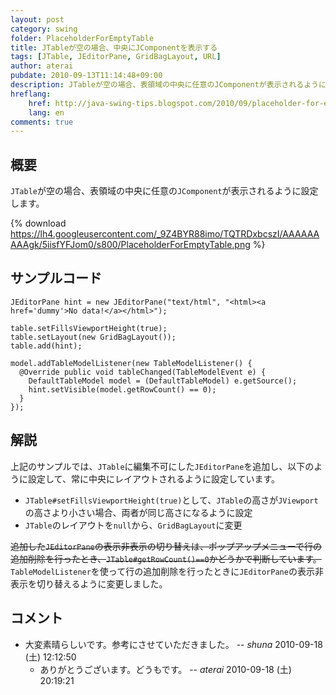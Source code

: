 ```yaml
---
layout: post
category: swing
folder: PlaceholderForEmptyTable
title: JTableが空の場合、中央にJComponentを表示する
tags: [JTable, JEditorPane, GridBagLayout, URL]
author: aterai
pubdate: 2010-09-13T11:14:48+09:00
description: JTableが空の場合、表領域の中央に任意のJComponentが表示されるように設定します。
hreflang:
    href: http://java-swing-tips.blogspot.com/2010/09/placeholder-for-empty-jtable.html
    lang: en
comments: true
---
```

## 概要
`JTable`が空の場合、表領域の中央に任意の`JComponent`が表示されるように設定します。

{% download https://lh4.googleusercontent.com/_9Z4BYR88imo/TQTRDxbcszI/AAAAAAAAAgk/5iisfYFJom0/s800/PlaceholderForEmptyTable.png %}

## サンプルコード
<pre class="prettyprint"><code>JEditorPane hint = new JEditorPane("text/html", "&lt;html&gt;&lt;a href='dummy'&gt;No data!&lt;/a&gt;&lt;/html&gt;");

table.setFillsViewportHeight(true);
table.setLayout(new GridBagLayout());
table.add(hint);

model.addTableModelListener(new TableModelListener() {
  @Override public void tableChanged(TableModelEvent e) {
    DefaultTableModel model = (DefaultTableModel) e.getSource();
    hint.setVisible(model.getRowCount() == 0);
  }
});
</code></pre>

## 解説
上記のサンプルでは、`JTable`に編集不可にした`JEditorPane`を追加し、以下のように設定して、常に中央にレイアウトされるように設定しています。

- `JTable#setFillsViewportHeight(true)`として、`JTable`の高さが`JViewport`の高さより小さい場合、両者が同じ高さになるように設定
- `JTable`のレイアウトを`null`から、`GridBagLayout`に変更

<!-- dummy comment line for breaking list -->

~~追加した`JEditorPane`の表示非表示の切り替えは、ポップアップメニューで行の追加削除を行ったとき、`JTable#getRowCount()==0`かどうかで判断しています。~~ `TableModelListener`を使って行の追加削除を行ったときに`JEditorPane`の表示非表示を切り替えるように変更しました。

## コメント
- 大変素晴らしいです。参考にさせていただきました。 -- *shuna* 2010-09-18 (土) 12:12:50
    - ありがとうございます。どうもです。 -- *aterai* 2010-09-18 (土) 20:19:21

<!-- dummy comment line for breaking list -->
